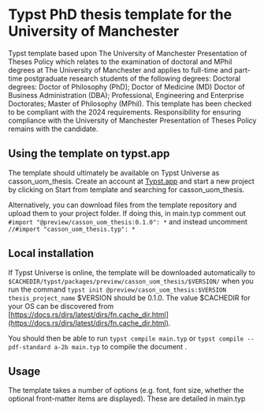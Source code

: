 # Typst PhD thesis template for the University of Manchester

Typst template based upon The University of Manchester Presentation of Theses Policy which relates to the examination of doctoral and MPhil degrees at The University of Manchester and applies to full-time and part-time postgraduate research students of the following degrees: Doctoral degrees: Doctor of Philosophy (PhD); Doctor of Medicine (MD) Doctor of Business Administration (DBA); Professional, Engineering and Enterprise Doctorates; Master of Philosophy (MPhil). This template has been checked to be compliant with the 2024 requirements. Responsibility for ensuring compliance with the University of Manchester Presentation of Theses Policy remains with the candidate.

## Using the template on typst.app
The template should ultimately be available on Typst Universe as casson_uom_thesis. Create an account at [Typst.app](https://typst.app/) and start a new project by clicking on Start from template and searching for casson_uom_thesis.

Alternatively, you can download files from the template repository and upload them to your project folder. If doing this, in main.typ comment out
  `#import "@preview/casson_uom_thesis:0.1.0": *`
and instead uncomment
  `//#import "casson_uom_thesis.typ": *`

## Local installation
If Typst Universe is online, the template will be downloaded automatically to
  `$CACHEDIR/typst/packages/preview/casson_uom_thesis/$VERSION/`
when you run the command
  `typst init @preview/cason_uom_thesis:$VERSION thesis_project_name`
$VERSION should be 0.1.0. The value $CACHEDIR for your OS can be discovered from [https://docs.rs/dirs/latest/dirs/fn.cache_dir.html](https://docs.rs/dirs/latest/dirs/fn.cache_dir.html).

You should then be able to run
  `typst compile main.typ`
or
 `typst compile --pdf-standard a-2b main.typ`
to compile the document .

## Usage
The template takes a number of options (e.g. font, font size, whether the optional front-matter items are displayed). These are detailed in main.typ